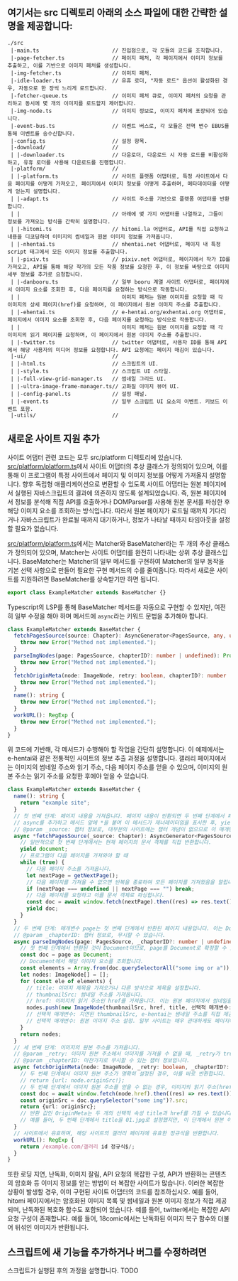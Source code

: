 
## 여기서는 src 디렉토리 아래의 소스 파일에 대한 간략한 설명을 제공합니다:

```
./src
 |-main.ts                       // 진입점으로, 각 모듈의 코드를 조직합니다.
 |-page-fetcher.ts               // 페이지 페처, 각 페이지에서 이미지 정보를 추출하고, 이를 기반으로 이미지 페처를 생성합니다.
 |-img-fetcher.ts                // 이미지 페처.
 |-idle-loader.ts                // 유휴 로더, "자동 로드" 옵션이 활성화된 경우, 자동으로 한 장씩 느리게 로드합니다.
 |-fetcher-queue.ts              // 이미지 페처 큐로, 이미지 페처의 요청을 관리하고 동시에 몇 개의 이미지를 로드할지 제어합니다.
 |-img-node.ts                   // 이미지 정보로, 이미지 페처에 포장되어 있습니다.
 |-event-bus.ts                  // 이벤트 버스로, 각 모듈은 전역 변수 EBUS를 통해 이벤트를 송수신합니다.
 |-config.ts                     // 설정 항목.
 |-download/                     //
 | |-downloader.ts               // 다운로더, 다운로드 시 자동 로드를 비활성화하고, 유휴 로더를 사용해 다운로드를 진행합니다.
 |-platform/                     //
 | |-platform.ts                 // 사이트 플랫폼 어댑터로, 특정 사이트에서 다음 페이지를 어떻게 가져오고, 페이지에서 이미지 정보를 어떻게 추출하며, 메타데이터를 어떻게 얻는지 설명합니다.
 | |-adapt.ts                    // 사이트 주소를 기반으로 플랫폼 어댑터를 반환합니다.
 | |                             // 아래에 몇 가지 어댑터를 나열하고, 그들이 정보를 가져오는 방식을 간략히 설명합니다.
 | |-hitomi.ts                   // hitomi.la 어댑터로, API를 직접 요청하고 내용을 디코딩하여 이미지의 썸네일과 원본 이미지 정보를 가져옵니다.
 | |-nhentai.ts                  // nhentai.net 어댑터로, 페이지 내 특정 script 태그에서 모든 이미지 정보를 추출합니다.
 | |-pixiv.ts                    // pixiv.net 어댑터로, 페이지에서 작가 ID를 가져오고, API를 통해 해당 작가의 모든 작품 정보를 요청한 후, 이 정보를 바탕으로 이미지 세부 정보를 추가로 요청합니다.
 | |-danbooru.ts                 // 일부 booru 계열 사이트 어댑터로, 페이지에서 이미지 요소를 조회한 후, 다음 페이지를 요청하는 방식으로 작동합니다. 
 | |                                이미지 페처는 원본 이미지를 요청할 때 각 이미지의 상세 페이지(href)를 요청하며, 이 페이지에서 원본 이미지 주소를 추출합니다.
 | |-ehentai.ts                  // e-hentai.org/exhentai.org 어댑터로, 페이지에서 이미지 요소를 조회한 후, 다음 페이지를 요청하는 방식으로 작동합니다.
 | |                                이미지 페처는 원본 이미지를 요청할 때 각 이미지의 읽기 페이지를 요청하며, 이 페이지에서 원본 이미지 주소를 추출합니다.
 | |-twitter.ts                  // twitter 어댑터로, 사용자 ID를 통해 API에서 해당 사용자의 미디어 정보를 요청합니다. API 요청에는 페이지 매김이 있습니다.
 |-ui/                           //
 | |-html.ts                     // 스크립트의 UI.
 | |-style.ts                    // 스크립트 UI 스타일.
 | |-full-view-grid-manager.ts   // 썸네일 그리드 UI.
 | |-ultra-image-frame-manager.ts// 고화질 이미지 뷰어 UI.
 | |-config-panel.ts             // 설정 패널.
 | |-event.ts                    // 일부 스크립트 UI 요소의 이벤트. 키보드 이벤트 포함.
 |-utils/                        //
```

## 새로운 사이트 지원 추가

사이트 어댑터 관련 코드는 모두 src/platform 디렉토리에 있습니다. [src/platform/platform.ts](/src/platform/platform.ts)에서 사이트 어댑터의 추상 클래스가 정의되어 있으며, 이를 통해 이 프로그램이 특정 사이트에서 페이지 및 이미지 정보를 어떻게 가져올지 설명합니다.
향후 독립형 애플리케이션으로 변환할 수 있도록 사이트 어댑터는 원본 페이지에서 실행된 자바스크립트의 결과에 의존하지 않도록 설계되었습니다.
즉, 원본 페이지에서 정보를 분석해 직접 API를 호출하거나 DOMParser를 사용해 원본 문서를 파싱한 후 해당 이미지 요소를 조회하는 방식입니다.
따라서 원본 페이지가 로드될 때까지 기다리거나 자바스크립트가 완료될 때까지 대기하거나, 정보가 나타날 때까지 타임아웃을 설정할 필요가 없습니다.

[src/platform/platform.ts](/src/platform/platform.ts)에서는 Matcher와 BaseMatcher라는 두 개의 추상 클래스가 정의되어 있으며, Matcher는 사이트 어댑터를 완전히 나타내는 상위 추상 클래스입니다.
BaseMatcher는 Matcher의 일부 메서드를 구현하여 Matcher의 일부 동작을 기본 선택 사항으로 만들어 필요한 구현 메서드의 수를 줄여줍니다.
따라서 새로운 사이트를 지원하려면 BaseMatcher를 상속받기만 하면 됩니다.
```typescript
export class ExampleMatcher extends BaseMatcher {}
```

Typescript의 LSP를 통해 BaseMatcher 메서드를 자동으로 구현할 수 있지만, 여전히 일부 수정을 해야 하며 메서드에 `async`라는 키워드 문법을 추가해야 합니다.
```typescript
class ExampleMatcher extends BaseMatcher {
  fetchPagesSource(source: Chapter): AsyncGenerator<PagesSource, any, unknown> {
    throw new Error("Method not implemented.");
  }
  parseImgNodes(page: PagesSource, chapterID?: number | undefined): Promise<ImageNode[]> {
    throw new Error("Method not implemented.");
  }
  fetchOriginMeta(node: ImageNode, retry: boolean, chapterID?: number | undefined): Promise<OriginMeta> {
    throw new Error("Method not implemented.");
  }
  name(): string {
    throw new Error("Method not implemented.");
  }
  workURL(): RegExp {
    throw new Error("Method not implemented.");
  }
}
```
위 코드에 기반해, 각 메서드가 수행해야 할 작업을 간단히 설명합니다.
이 예제에서는 e-hentai와 같은 전통적인 사이트의 정보 추출 과정을 설명합니다. 갤러리 페이지에서는 이미지의 썸네일 주소와 읽기 주소, 다음 페이지 주소를 얻을 수 있으며, 이미지의 원본 주소는 읽기 주소를 요청한 후에야 얻을 수 있습니다.

```typescript
class ExampleMatcher extends BaseMatcher {
  name(): string {
    return "example site";
  }
  // 첫 번째 단계: 페이지 내용을 가져옵니다. 페이지 내용이 반환되면 두 번째 단계에서 페이지 내용에서 이미지 정보를 가져옵니다.
  // async를 추가하고 메서드 앞에 *을 붙여 이 메서드가 제너레이터임을 표시한 후, yield 키워드를 사용해 반환할 수 있습니다.
  // @param _source: 챕터 정보로, 대부분의 사이트에는 챕터 개념이 없으므로 이 매개변수는 무시하거나 제거할 수 있습니다.
  async *fetchPagesSource(_source: Chapter): AsyncGenerator<PagesSource> {
    // 일반적으로 첫 번째 단계에서는 현재 페이지의 문서 객체를 직접 반환합니다.
    yield document;
    // 프로그램이 다음 페이지를 가져와야 할 때
    while (true) {
      // 다음 페이지 주소를 가져옵니다.
      let nextPage = getNextPage();
      // 다음 페이지를 가져올 수 없으면 반복을 종료하여 모든 페이지를 가져왔음을 알립니다.
      if (nextPage === undefined || nextPage === "") break;
      // 다음 페이지를 요청하고 이를 문서 객체로 파싱합니다.
      const doc = await window.fetch(nextPage).then((res) => res.text()).then((text) => new DOMParser().parseFromString(text, "text/html"));
      yield doc;
    }
  }
  // 두 번째 단계: 매개변수 page는 첫 번째 단계에서 반환된 페이지 내용입니다. 이는 Document일 수도 있고, string일 수도 있습니다. 반환 값에 따라 구체적인 타입이 결정됩니다.
  // @param _chapterID: 챕터 정보로, 무시할 수 있습니다.
  async parseImgNodes(page: PagesSource, _chapterID?: number | undefined): Promise<ImageNode[]> {
    // 첫 번째 단계에서 반환된 것이 Document이므로, page를 Document로 확정할 수 있습니다.
    const doc = page as Document;
    // Document에서 해당 이미지 요소를 조회합니다.
    const elements = Array.from(doc.querySelectorAll("some img or a"));
    let nodes: ImageNode[] = [];
    for (const ele of elements) {
      // title: 이미지 제목을 가져오거나 다른 방식으로 제목을 설정합니다.
      // thumbnailSrc: 썸네일 주소를 가져옵니다.
      // href: 이미지의 읽기 주소인 href를 가져옵니다. 이는 원본 페이지에서 썸네일을 클릭하면 이동하는 읽기 주소입니다.
      nodes.push(new ImageNode(thumbnailSrc, href, title, 선택적 매개변수: 지연된 thumbnailSrc, 선택적 매개변수: 원본 이미지 주소 설정));
      // 선택적 매개변수: 지연된 thumbnailSrc, e-hentai는 썸네일 주소를 직접 제공하지 않고, 20장의 이미지가 하나의 스프라이트 시트를 공유합니다. 썸네일 주소를 얻을 수 없는 경우, 스프라이트 시트를 요청한 후 이를 분할하여 분할된 이미지 blob 주소를 반환합니다.
      // 선택적 매개변수: 원본 이미지 주소 설정. 일부 사이트는 매우 관대하게도 페이지에 원본 이미지 주소 정보를 직접 포함시키므로 세 번째 단계에서 원본 주소를 요청하는 비동기 작업을 생략할 수 있습니다.
    }
    return nodes;
  }
  // 세 번째 단계: 이미지의 원본 주소를 가져옵니다.
  // @param _retry: 이미지 원본 주소에서 이미지를 가져올 수 없을 때, _retry가 true로 설정되며, 이때 이미지 원본 주소를 변경할 수 있습니다. 하지만 대부분의 사이트에서 이미지 원본 주소는 변경되지 않으므로 이 매개변수는 생략할 수 있습니다.
  // @param _chapterID: 마찬가지로 무시할 수 있는 챕터 정보입니다.
  async fetchOriginMeta(node: ImageNode, _retry: boolean, _chapterID?: number | undefined): Promise<OriginMeta> {
    // 두 번째 단계에서 이미지 원본 주소가 명확히 설정된 경우, 이를 바로 반환합니다.
    // return {url: node.originSrc!};
    // 두 번째 단계에서 이미지 원본 주소를 얻을 수 없는 경우, 이미지의 읽기 주소(href)를 요청하고, 반환된 HTML에서 이미지 원본 주소를 추출합니다.
    const doc = await window.fetch(node.href).then((res) => res.text()).then((text) => new DOMParser().parseFromString(text, "text/html"));
    const originSrc = doc.querySelector("some img")?.src;
    return {url: originSrc};
    // 반환 값인 OriginMeta는 두 개의 선택적 속성 title과 href를 가질 수 있습니다. 이들은 이미지 정보의 title과 href를 업데이트하는 데 사용됩니다.
    // 예를 들어, 두 번째 단계에서 title을 01.jpg로 설정했지만, 이 단계에서 원본 이미지가 png 형식임을 발견했다면 title에서 .jpg를 .png로 업데이트할 수 있습니다.
  }
  // 사이트에서 유효하며, 해당 사이트의 갤러리 페이지에 유효한 정규식을 반환합니다.
  workURL(): RegExp {
    return /example.com/갤러리 id 정규식$/;
  }
}
```
또한 로딩 지연, 난독화, 이미지 잘림, API 요청의 복잡한 구성, API가 반환하는 콘텐츠의 암호화 등 이미지 정보를 얻는 방법이 더 복잡한 사이트가 많습니다.
이러한 복잡한 상황이 발생할 경우, 이미 구현된 사이트 어댑터의 코드를 참조하십시오.
예를 들어, hitomi 페이지에서는 암호화된 이미지 목록 및 썸네일과 원본 이미지 정보가 직접 제공되며, 난독화된 복호화 함수도 포함되어 있습니다.
예를 들어, twitter에서는 복잡한 API 요청 구성이 존재합니다.
예를 들어, 18comic에서는 난독화된 이미지 복구 함수와 더불어 뒤섞인 이미지가 반환됩니다.

## 스크립트에 새 기능을 추가하거나 버그를 수정하려면

스크립트가 실행된 후의 과정을 설명합니다.
TODO
